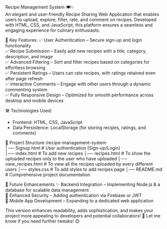 Recipe Management System 🍽️✨  
An elegant and user-friendly Recipe Sharing Web Application that enables users to upload, explore, filter, rate, and comment on recipes. Developed with HTML, CSS, and JavaScript, this platform ensures a seamless and engaging experience for culinary enthusiasts.  

🌟 Key Features: 
✅ User Authentication – Secure sign-up and login functionality  
✅ Recipe Submission – Easily add new recipes with a title, category, description, and image  
✅ Advanced Filtering – Sort and filter recipes based on categories for effortless browsing  
✅ Persistent Ratings – Users can rate recipes, with ratings retained even after page refresh  
✅ Interactive Comments – Engage with other users through a dynamic commenting system  
✅ Fully Responsive Design – Optimized for smooth performance across desktop and mobile devices  

🛠️ Technologies Used: 
- Frontend: HTML, CSS, JavaScript  
- Data Persistence: LocalStorage (for storing recipes, ratings, and comments)  

📂 Project Structure
/recipe-management-system  
│── Signup.html        # User authentication (Sign-up/Login)  
│── index.html        # To add new recipes 
│── recipes.html       # To show the uploaded recipes only to the user who have uploaded 
│── view_recipes.html       # To view all the recipes uploaded by every different users
│── styles.css         # To add styles to add recipes page
│── README.md        # Comprehensive project documentation  

🔮 Future Enhancements 
✨ Backend Integration – Implementing Node.js & a database for scalable data management  
🔐 Enhanced Security – Adding authentication via Firebase or JWT  
📱 Mobile App Development – Expanding to a dedicated web application

This version enhances readability, adds sophistication, and makes your project more appealing to developers and potential collaborators! 🚀 Let me know if you need further tweaks! 😊

